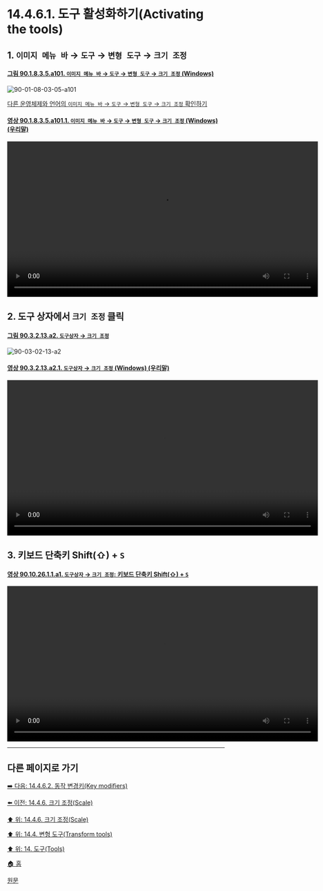 # 14.4.6.1. 도구 활성화하기(Activating the tools)

<a id="14-04-06-01-s1"></a>

## 1. `이미지 메뉴 바` → `도구` → `변형 도구` → `크기 조정`

<a id="90-01-08-03-05-a101"></a>

#### [그림 90.1.8.3.5.a101. `이미지 메뉴 바` → `도구` → `변형 도구` → `크기 조정` (Windows)](./90-01-08-03-05-scale.md#90-01-08-03-05-a101)
![90-01-08-03-05-a101](https://github.com/wonder13662/gimp/assets/15767104/81d644a1-50db-4041-9275-cedb3150c59f)

[다른 운영체제와 언어의 `이미지 메뉴 바` → `도구` → `변형 도구` → `크기 조정` 확인하기](./90-01-08-03-05-scale.md#90-01-08-03-05-a102)

<a id="90-01-08-03-05-a101-01"></a>

#### [영상 90.1.8.3.5.a101.1. `이미지 메뉴 바` → `도구` → `변형 도구` → `크기 조정` (Windows) (우리말)](./90-01-08-03-05-scale.md#90-01-08-03-05-a101-01)
<video controls="controls" width="720" src="https://github.com/wonder13662/gimp/assets/15767104/9c7f8897-fdae-4ca1-865c-15d2681183e9"></video>

<a id="14-04-06-01-s2"></a>

## 2. 도구 상자에서 `크기 조정` 클릭

<a id="90-03-02-13-a2"></a>

#### [그림 90.3.2.13.a2. `도구상자` → `크기 조정`](./90-03-02-13-scale.md#90-03-02-13-a2)
![90-03-02-13-a2](https://github.com/wonder13662/gimp/assets/15767104/0ef90f78-bd04-400d-910e-1fb52508531b)

<a id="90-03-02-13-a2-01"></a>

#### [영상 90.3.2.13.a2.1. `도구상자` → `크기 조정` (Windows) (우리말)](./90-03-02-13-scale.md#90-03-02-13-a2-01)
<video controls="controls" width="720" src="https://github.com/wonder13662/gimp/assets/15767104/e0f4953d-44f5-4a3d-b240-cf1dc6b97beb"></video>

<a id="14-04-06-01-s3"></a>

## 3. 키보드 단축키 Shift(⇧) + `S`

<a id="90-10-26-01-01-a1"></a>

#### [영상 90.10.26.1.1.a1. `도구상자` → `크기 조정`: 키보드 단축키 Shift(⇧) + `S`](./90-10-26-01-01-shift_s.md#90-10-26-01-01-a1)
<video controls="controls" width="720" src="https://github.com/wonder13662/gimp/assets/15767104/df96fdb1-32db-4332-9a8c-e1dc6c739791"></video>

***

## 다른 페이지로 가기

[➡️ 다음: 14.4.6.2. 동작 변경키(Key modifiers)](./14-04-06-02-key_modifiers.md)

[⬅️ 이전: 14.4.6. 크기 조정(Scale)](./14-04-06-00-scale.md)

[⬆️ 위: 14.4.6. 크기 조정(Scale)](./14-04-06-00-scale.md)

[⬆️ 위: 14.4. 변형 도구(Transform tools)](./14-04-00-transform-tools.md)

[⬆️ 위: 14. 도구(Tools)](./14-00-tools.md)

[🏠 홈](./00-home.md)

[원문](https://docs.gimp.org/2.10/ko/gimp-tool-scale.html#idm15445)